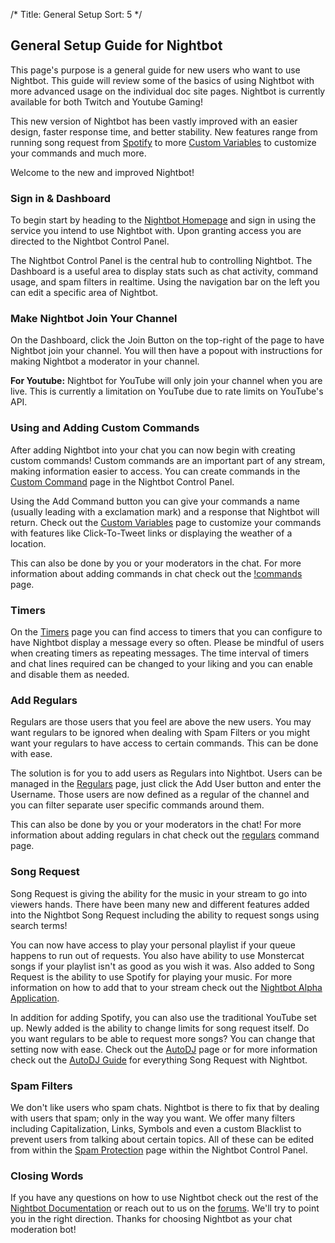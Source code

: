 /*
Title: General Setup
Sort: 5
*/

## General Setup Guide for Nightbot

This page's purpose is a general guide for new users who want to use Nightbot. This guide will review some of the basics of using Nightbot with more advanced usage on the individual doc site pages. Nightbot is currently available for both Twitch and Youtube Gaming!

This new version of Nightbot has been vastly improved with an easier design, faster response time, and better stability. New features range from running song request from [Spotify](https://docs.nightbot.tv/app-beta) to more [Custom Variables](https://docs.nightbot.tv/commands/variables) to customize your commands and much more.

Welcome to the new and improved Nightbot!

### Sign in & Dashboard

To begin start by heading to the [Nightbot Homepage](https://beta.nightbot.tv/) and sign in using the service you intend to use Nightbot with. Upon granting access you are directed to the Nightbot Control Panel.

The Nightbot Control Panel is the central hub to controlling Nightbot. The Dashboard is a useful area to display stats such as chat activity, command usage, and spam filters in realtime. Using the navigation bar on the left you can edit a specific area of Nightbot.

### Make Nightbot Join Your Channel

On the Dashboard, click the Join Button on the top-right of the page to have Nightbot join your channel. You will then have a popout with instructions for making Nightbot a moderator in your channel. 

**For Youtube:** Nightbot for YouTube will only join your channel when you are live. This is currently a limitation on YouTube due to rate limits on YouTube's API.

### Using and Adding Custom Commands

After adding Nightbot into your chat you can now begin with creating custom commands! Custom commands are an important part of any stream, making information easier to access. You can create commands in the [Custom Command](https://beta.nightbot.tv/commands/custom) page in the Nightbot Control Panel.

Using the Add Command button you can give your commands a name (usually leading with a exclamation mark) and a response that Nightbot will return. Check out the [Custom Variables](https://docs.nightbot.tv/commands/variables) page to customize your commands with features like Click-To-Tweet links or displaying the weather of a location.

This can also be done by you or your moderators in the chat. For more information about adding commands in chat check out the [!commands](https://docs.nightbot.tv/commands/commands) page.

### Timers

On the [Timers](https://beta.nightbot.tv/timers) page you can find access to timers that you can configure to have Nightbot display a message every so often. Please be mindful of users when creating timers as repeating messages. The time interval of timers and chat lines required can be changed to your liking and you can enable and disable them as needed. 

### Add Regulars

Regulars are those users that you feel are above the new users. You may want regulars to be ignored when dealing with Spam Filters or you might want your regulars to have access to certain commands. This can be done with ease.

The solution is for you to add users as Regulars into Nightbot. Users can be managed in the [Regulars](https://beta.nightbot.tv/regulars) page, just click the Add User button and enter the Username. Those users are now defined as a regular of the channel and you can filter separate user specific commands around them.

This can also be done by you or your moderators in the chat! For more information about adding regulars in chat check out the [regulars](https://docs.nightbot.tv/commands/regulars) command page.

### Song Request

Song Request is giving the ability for the music in your stream to go into viewers hands. There have been many new and different features added into the Nightbot Song Request including the ability to request songs using search terms!

You can now have access to play your personal playlist if your queue happens to run out of requests. You also have ability to use Monstercat songs if your playlist isn't as good as you wish it was. Also added to Song Request is the ability to use Spotify for playing your music. For more information on how to add that to your stream check out the [Nightbot Alpha Application](https://docs.nightbot.tv/app-beta).

In addition for adding Spotify, you can also use the traditional YouTube set up. Newly added is the ability to change limits for song request itself. Do you want regulars to be able to request more songs? You can change that setting now with ease. Check out the [AutoDJ](https://beta.nightbot.tv/song_requests) page or for more information check out the [AutoDJ Guide](https://docs.nightbot.tv/control-panel/autodj) for everything Song Request with Nightbot.

### Spam Filters

We don't like users who spam chats. Nightbot is there to fix that by dealing with users that spam; only in the way you want. We offer many filters including Capitalization, Links, Symbols and even a custom Blacklist to prevent users from talking about certain topics. All of these can be edited from within the [Spam Protection](https://beta.nightbot.tv/spam_protection) page within the Nightbot Control Panel.

### Closing Words

If you have any questions on how to use Nightbot check out the rest of the [Nightbot Documentation](https://docs.nightbot.tv/) or reach out to us on the [forums](https://community.nightdev.com/c/nightbot). We'll try to point you in the right direction. Thanks for choosing Nightbot as your chat moderation bot! 
